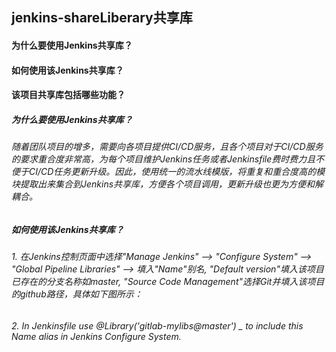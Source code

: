 ## jenkins-shareLiberary共享库

#### 为什么要使用Jenkins共享库？
#### 如何使用该Jenkins共享库？
#### 该项目共享库包括哪些功能？

##### 为什么要使用Jenkins共享库？
###### 随着团队项目的增多，需要向各项目提供CI/CD服务，且各个项目对于CI/CD服务的要求重合度非常高，为每个项目维护Jenkins任务或者Jenkinsfile费时费力且不便于CI/CD任务更新升级。因此，使用统一的流水线模版，将重复和重合度高的模块提取出来集合到Jenkins共享库，方便各个项目调用，更新升级也更为方便和解耦合。

##### 如何使用该Jenkins共享库？
###### 1. 在Jenkins控制页面中选择"Manage Jenkins" --> "Configure System" --> "Global Pipeline Libraries" --> 填入"Name"别名, "Default version"填入该项目已存在的分支名称如master, "Source Code Management"选择Git并填入该项目的github路径，具体如下图所示：

###### 2. In Jenkinsfile use @Library('gitlab-mylibs@master') _ to include this Name alias in Jenkins Configure System.
